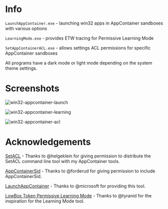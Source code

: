 # Info

`LaunchAppContainer.exe` - launching win32 apps in AppContainer sandboxes with various options

`LearningMode.exe` - provides ETW tracing for Permissive Learning Mode

`SetAppContainerACL.exe` - allows settings ACL permissions for specific AppContainer sandboxes


All programs have a dark mode or light mode depending on the system theme settings.

# Screenshots

![win32-appcontainer-launch](https://github.com/user-attachments/assets/f4b531a7-a992-4bb4-8a69-81747f1e7839)

![win32-appcontainer-learning](https://github.com/user-attachments/assets/e60882d1-1c27-41a9-8dd0-1e9dd84042db)

![win32-appcontainer-acl](https://github.com/user-attachments/assets/10bd8305-b515-46f3-ba49-04456a6e1063)


# Acknowledgements

[SetACL](https://helgeklein.com/setacl/) - Thanks to @helgeklein for giving permission to distribute the SetACL command line tool with my AppContainer tools.

[AppContainerSid](https://github.com/forderud/RunInSandbox/tree/master/AppContainerSid) - Thanks to @forderud for giving permission to include AppContainerSid.

[LaunchAppContainer](https://github.com/microsoft/SandboxSecurityTools/tree/main/LaunchAppContainer) - Thanks to @microsoft for providing this tool.

[LowBox Token Permissive Learning Mode](https://www.tiraniddo.dev/2021/09/lowbox-token-permissive-learning-mode.html) - Thanks to @tyranid for the inspiration for the Learning Mode tool.
